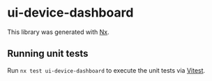 # ui-device-dashboard

This library was generated with [Nx](https://nx.dev).

## Running unit tests

Run `nx test ui-device-dashboard` to execute the unit tests via [Vitest](https://vitest.dev/).
